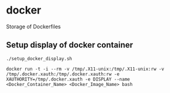 # docker

Storage of Dockerfiles

## Setup display of docker container

```shell
./setup_docker_display.sh

docker run -t -i --rm -v /tmp/.X11-unix:/tmp/.X11-unix:rw -v /tmp/.docker.xauth:/tmp/.docker.xauth:rw -e XAUTHORITY=/tmp/.docker.xauth -e DISPLAY --name <Docker_Container_Name> <Docker_Image_Name> bash
```
